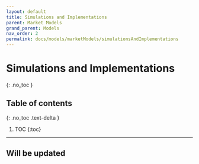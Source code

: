 ```yaml
---
layout: default
title: Simulations and Implementations
parent: Market Models
grand_parent: Models
nav_order: 2
permalink: docs/models/marketModels/simulationsAndImplementations
---
```

# Simulations and Implementations
{: .no_toc }

## Table of contents
{: .no_toc .text-delta }

1. TOC
{:toc}

---

## Will be updated

